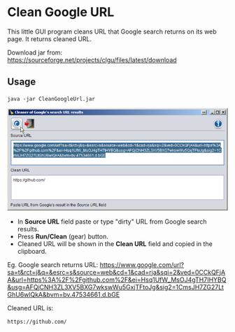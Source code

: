 Clean Google URL
================
This little GUI program cleans URL that Google search returns on its web page. 
It returns cleaned URL.

Download jar from: https://sourceforge.net/projects/clgu/files/latest/download 


Usage
-----

    java -jar CleanGoogleUrl.jar
	
![Image](CleanGoogleUrl/src/info/eucenje/tools/images/screen.png?raw=true)	
    
* In **Source URL** field paste or type "dirty" URL from Google search results.
* Press **Run/Clean** (gear) button.
* Cleaned URL will be shown in the **Clean URL** field and copied in the clipboard.

Eg. Google search returns URL: 
    https://www.google.com/url?sa=t&rct=j&q=&esrc=s&source=web&cd=1&cad=rja&sqi=2&ved=0CCkQFjAA&url=https%3A%2F%2Fgithub.com%2F&ei=Hsq1UfW_MsOJ4gTH7IHYBQ&usg=AFQjCNH3ZL3XV5BXG7wkswWu5GxjTFtoJg&sig2=1CmsJH7ZG27LtGhU6wlQkA&bvm=bv.47534661,d.bGE
    
Cleaned URL is:  

    https://github.com/  

